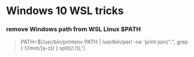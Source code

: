 Windows 10 WSL tricks
=====

### remove Windows path from WSL Linux $PATH
  > PATH=$(/usr/bin/printenv PATH | /usr/bin/perl -ne 'print join(":", grep { !/\/mnt\/[a-z]/ } split(/:/));')
